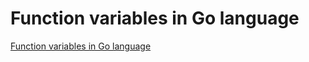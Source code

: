 # Function variables in Go language
[Function variables in Go language](https://aiwithcloud.com/2022/09/14/function_variables_in_go_language/)